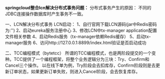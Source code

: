 **springcloud整合lcn解决分布式事务问题：**
分布式事务产生的原因：
    不同的JDBC连接操作数据库时产生事务不一致。

一、LCN解决分布式事务
LCN启动：
    1、自行官网下载LCN源码(jar中Redis密码为:'')
    2、启动eureka服务注册中心
    3、修改LCN中tx-manager  application配置文件相关参数
    4、启动Redis服务（tx-manager依赖Redis缓存）
    5、启动tx-manager服务
    6、访问http://127.0.0.1:8899/index.html验证是否启动成功

二、TCC编程模式（bytetcc）
    所谓的TCC编程模式，也是两阶段提交的一个变种。TCC提供了一个编程框架，将整个业务逻辑分为三块：Try、Confirm和Cancel三个操作。
    以在线下单为例，Try阶段会去扣库存，Confirm阶段则是去更新订单状态，如果更新订单失败，则进入Cancel阶段，会去恢复库存。

    